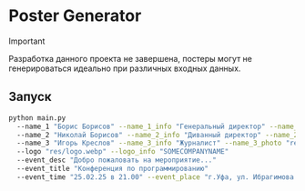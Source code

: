 # Poster Generator
> [!IMPORTANT]
> Разработка данного проекта не завершена, постеры могут не генерироваться идеально при различных входных данных.

## Запуск
```sh
python main.py 
  --name_1 "Борис Борисов" --name_1_info "Генеральный директор" --name_1_photo "res/photo1.png" 
  --name_2 "Николай Борисов" --name_2_info "Диванный директор" --name_2_photo "res/photo2.jpg" 
  --name_3 "Игорь Креслов" --name_3_info "Журналист" --name_3_photo "res/photo3.jpg" 
  --logo "res/logo.webp" --logo_info "SOMECOMPANYNAME" 
  --event_desc "Добро пожаловать на мероприятие..." 
  --event_title "Конференция по программированию" 
  --event_time "25.02.25 в 21.00" --event_place "г.Уфа, ул. Ибрагимова 30"
```
